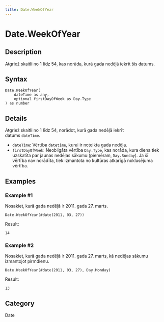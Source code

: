 ```yaml
---
title: Date.WeekOfYear
---
```


# Date.WeekOfYear


## Description

Atgriež skaitli no 1 līdz 54, kas norāda, kurā gada nedēļā iekrīt šis datums.


## Syntax

```powerquery
Date.WeekOfYear(
    dateTime as any,
    optional firstDayOfWeek as Day.Type
) as number
```


## Details

Atgriež skaitli no 1 līdz 54, norādot, kurā gada nedēļā iekrīt datums <code>dateTime</code>. <ul>        <li><code>dateTime</code>: Vērtība <code>datetime</code>, kurai ir noteikta gada nedēļa.</li>        <li><code>firstDayOfWeek</code>: Neobligāta vērtība <code>Day.Type</code>, kas norāda, kura diena tiek uzskatīta par jaunas nedēļas sākumu (piemēram, <code>Day.Sunday</code>). Ja šī vērtība nav norādīta, tiek izmantota no kultūras atkarīgā noklusējuma vērtība.</li>      </ul>


## Examples

### Example #1 
Nosakiet, kurā gada nedēļā ir 2011. gada 27. marts.
```powerquery
Date.WeekOfYear(#date(2011, 03, 27))
```

Result: 
```powerquery
14
```


### Example #2 
Nosakiet, kurā gada nedēļā ir 2011. gada 27. marts, kā nedēļas sākumu izmantojot pirmdienu.
```powerquery
Date.WeekOfYear(#date(2011, 03, 27), Day.Monday)
```

Result: 
```powerquery
13
```




## Category
Date
